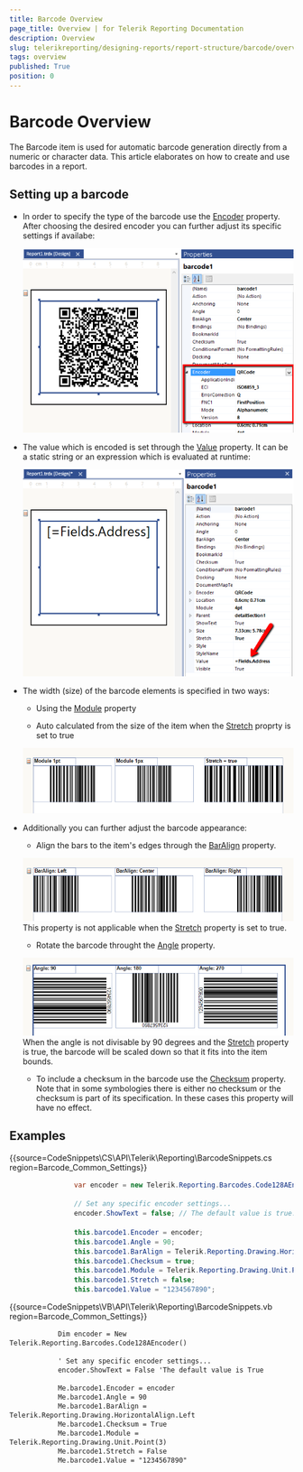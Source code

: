 ```yaml
---
title: Barcode Overview
page_title: Overview | for Telerik Reporting Documentation
description: Overview
slug: telerikreporting/designing-reports/report-structure/barcode/overview
tags: overview
published: True
position: 0
---
```


# Barcode Overview



The Barcode item is used for automatic barcode generation directly from a numeric or character data. This article elaborates on how to create and use barcodes in a report.

## Setting up a barcode

* In order to specify the type of the barcode use the  [Encoder](/reporting/api/Telerik.Reporting.Barcode#Telerik_Reporting_Barcode_Encoder)   property.             After choosing the desired encoder you can further adjust its specific settings if availabe:  

  ![barcode-encoder-property](images/Barcodes/barcode-encoder-property.png)

* The value which is encoded is set through the                [Value](/reporting/api/Telerik.Reporting.Barcode#Telerik_Reporting_Barcode_Value)  property.               It can be a static string or an expression which is evaluated at runtime:               

  ![barcode-value-property](images/Barcodes/barcode-value-property.png)

* The width (size) of the barcode elements is specified in two ways:

   + Using the  [Module](/reporting/api/Telerik.Reporting.Barcode#Telerik_Reporting_Barcode_Module)  property                 

   + Auto calculated from the size of the item when the  [Stretch](/reporting/api/Telerik.Reporting.Barcode#Telerik_Reporting_Barcode_Stretch)  proprty is set to true                   

  ![barcode-module-stretch-property](images/Barcodes/barcode-module-stretch-property.png)

* Additionally you can further adjust the barcode appearance:

   + Align the bars to the item's edges through the  [BarAlign](/reporting/api/Telerik.Reporting.Barcode#Telerik_Reporting_Barcode_BarAlign)  property.                   

  ![barcode-baralign-property](images/Barcodes/barcode-baralign-property.png)This property is not applicable when the  [Stretch](/reporting/api/Telerik.Reporting.Barcode#Telerik_Reporting_Barcode_Stretch)  property is set to true.                 

   + Rotate the barcode throught the  [Angle](/reporting/api/Telerik.Reporting.Barcode#Telerik_Reporting_Barcode_Angle)  property.                   

  ![barcode-angle-property](images/Barcodes/barcode-angle-property.png)When the angle is not divisable by 90 degrees and the  [Stretch](/reporting/api/Telerik.Reporting.Barcode#Telerik_Reporting_Barcode_Stretch)  property is true,                   the barcode will be scaled down so that it fits into the item bounds.                 

   + To include a checksum in the barcode use the  [Checksum](/reporting/api/Telerik.Reporting.Barcode#Telerik_Reporting_Barcode_Checksum)  property.                   Note that in some symbologies there is either no checksum or the checksum is part of its specification.                   In these cases this property will have no effect.                 

## Examples

{{source=CodeSnippets\CS\API\Telerik\Reporting\BarcodeSnippets.cs region=Barcode_Common_Settings}}
````cs
	            var encoder = new Telerik.Reporting.Barcodes.Code128AEncoder();
	
	            // Set any specific encoder settings...
	            encoder.ShowText = false; // The default value is true.
	
	            this.barcode1.Encoder = encoder;
	            this.barcode1.Angle = 90;
	            this.barcode1.BarAlign = Telerik.Reporting.Drawing.HorizontalAlign.Left;
	            this.barcode1.Checksum = true;
	            this.barcode1.Module = Telerik.Reporting.Drawing.Unit.Point(3);
	            this.barcode1.Stretch = false;
	            this.barcode1.Value = "1234567890";
````
{{source=CodeSnippets\VB\API\Telerik\Reporting\BarcodeSnippets.vb region=Barcode_Common_Settings}}
````vbnet
	        Dim encoder = New Telerik.Reporting.Barcodes.Code128AEncoder()
	
	        ' Set any specific encoder settings...
	        encoder.ShowText = False 'The default value is True
	
	        Me.barcode1.Encoder = encoder
	        Me.barcode1.Angle = 90
	        Me.barcode1.BarAlign = Telerik.Reporting.Drawing.HorizontalAlign.Left
	        Me.barcode1.Checksum = True
	        Me.barcode1.Module = Telerik.Reporting.Drawing.Unit.Point(3)
	        Me.barcode1.Stretch = False
	        Me.barcode1.Value = "1234567890"
````

